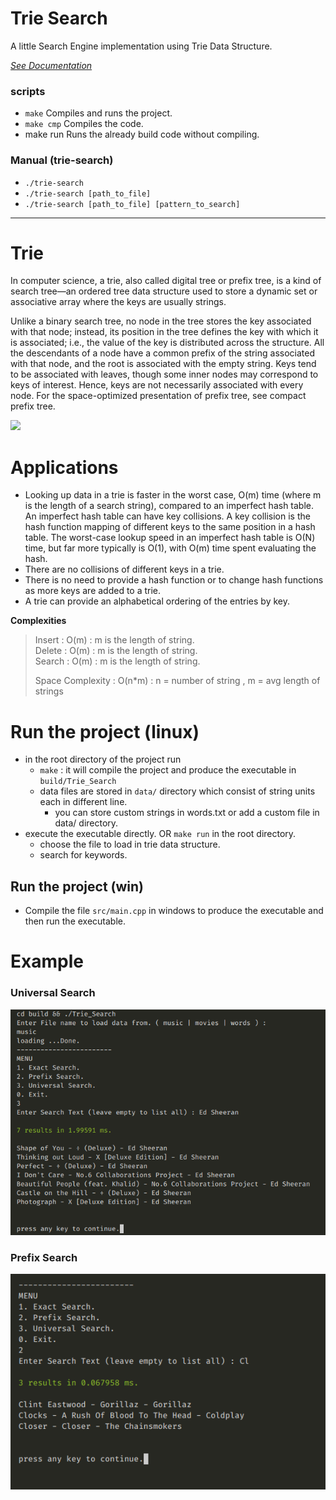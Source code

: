 # Trie Search
A little Search Engine implementation using Trie Data Structure.

[*See Documentation*](https://rohitkaushal7.github.io/trie-search)

### scripts
- `make`
    Compiles and runs the project.
- `make cmp`
    Compiles the code.
- make run
    Runs the already build code without compiling.

### Manual (trie-search)
- `./trie-search`
- `./trie-search [path_to_file]`
- `./trie-search [path_to_file] [pattern_to_search]`
---

#  Trie
In computer science, a trie, also called digital tree or prefix tree, is a kind of search tree—an ordered tree data structure used to store a dynamic set or associative array where the keys are usually strings.

Unlike a binary search tree, no node in the tree stores the key associated with that node; instead, its position in the tree defines the key with which it is associated; i.e., the value of the key is distributed across the structure. All the descendants of a node have a common prefix of the string associated with that node, and the root is associated with the empty string. Keys tend to be associated with leaves, though some inner nodes may correspond to keys of interest. Hence, keys are not necessarily associated with every node. For the space-optimized presentation of prefix tree, see compact prefix tree.

![](https://4.bp.blogspot.com/-8k4wh7UHgk0/WXmLHldDZyI/AAAAAAAAACo/KgI2LkJKaiQzMCecx91dOFrSKcCdWDxhgCLcBGAs/s640/trie.png)

# Applications

- Looking up data in a trie is faster in the worst case, O(m) time (where m is the length of a search string), compared to an imperfect hash table. An imperfect hash table can have key collisions. A key collision is the hash function mapping of different keys to the same position in a hash table. The worst-case lookup speed in an imperfect hash table is O(N) time, but far more typically is O(1), with O(m) time spent evaluating the hash.
- There are no collisions of different keys in a trie.
- There is no need to provide a hash function or to change hash functions as more keys are added to a trie.
- A trie can provide an alphabetical ordering of the entries by key.


**Complexities**
> Insert : O(m)    : m is the length of string. <br>
> Delete : O(m)    : m is the length of string. <br>
> Search : O(m)    : m is the length of string. <br>
>
> Space Complexity : O(n*m)     :  n = number of string , m = avg length of strings

# Run the project (linux)
- in the root directory of the project run 
    - `make` : it will compile the project and produce the executable in `build/Trie_Search`
    - data files are stored in `data/` directory which consist of string units each in different line.
        - you can store custom strings in words.txt or add a custom file in data/ directory.
- execute the executable directly. OR `make run` in the root directory.
    - choose the file to load in trie data structure.
    - search for keywords.

## Run the project (win)
- Compile the file `src/main.cpp` in windows to produce the executable and then run the executable.

# Example
### Universal Search
![](./docs/images/uni-search.png)
### Prefix Search 
![](./docs/images/pre-search.png)